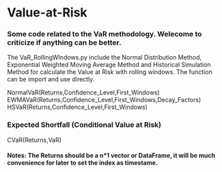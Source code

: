 # Value-at-Risk
### Some code related to the VaR methodology. Welecome to criticize if anything can be better.
The VaR_RollingWIndows.py include the Normal Distribution Method, Exponential Weighted Moving Average Method and Historical Simulation Method for calculate the Value at Risk with rolling windows.
The function can be import and use directly.

NormalVaR(Returns,Confidence_Level,First_Windows)\
EWMAVaR(Returns,Confidence_Level,First_Windows,Decay_Factors)\
HSVaR(Returns,Confidence_Level,First_Windows)
### Expected Shortfall (Conditional Value at Risk)
CVaR(Returns,VaR)
#### Notes: The Returns should be a n*1 vector or DataFrame, it will be much convenience for later to set the index as timestame. 
